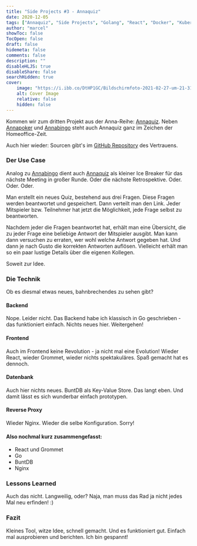 ```yaml
---
title: "Side Projects #3 - Annaquiz"
date: 2020-12-05
tags: ["Annaquiz", "Side Projects", "Golang", "React", "Docker", "Kubernetes"]
author: "marcel"
showToc: false
TocOpen: false
draft: false
hidemeta: false
comments: false
description: ""
disableHLJS: true
disableShare: false
searchHidden: true
cover:
    image: "https://i.ibb.co/DtHP1GC/Bildschirmfoto-2021-02-27-um-21-31-19.png"
    alt: Cover Image
    relative: false
    hidden: false
---
```


Kommen wir zum dritten Projekt aus der Anna-Reihe: [Annaquiz](https://annaquiz.de).
Neben [Annapoker](https://annapoker.de) und [Annabingo](https://annabingo.de) steht auch Annaquiz ganz im Zeichen der Homeoffice-Zeit.

Auch hier wieder: Sourcen gibt's im [GitHub Repository](https://github.com/mz47/annabingo) des Vertrauens.

### Der Use Case

Analog zu [Annabingo](https://annabingo.de) dient auch [Annaquiz](https://annaquiz.de) als kleiner Ice Breaker für das nächste Meeting in großer Runde.
Oder die nächste Retrospektive. Oder. Oder. Oder.

Man erstellt ein neues Quiz, bestehend aus drei Fragen. Diese Fragen werden beantwortet und gespeichert.
Dann verteilt man den Link. Jeder Mitspieler bzw. Teilnehmer hat jetzt die Möglichkeit, jede Frage selbst zu beantworten.

Nachdem jeder die Fragen beantwortet hat, erhält man eine Übersicht, die zu jeder Frage eine beliebige Antwort der
Mitspieler ausgibt. Man kann dann versuchen zu erraten, wer wohl welche Antwort gegeben hat. Und dann je nach Gusto
die korrekten Antworten auflösen. Vielleicht erhält man so ein paar lustige Details über die eigenen Kollegen.

Soweit zur Idee.

### Die Technik

Ob es diesmal etwas neues, bahnbrechendes zu sehen gibt?

#### Backend

Nope. Leider nicht. Das Backend habe ich klassisch in Go geschrieben - das funktioniert einfach. Nichts neues hier.
Weitergehen!

#### Frontend

Auch im Frontend keine Revolution - ja nicht mal eine Evolution! Wieder React, wieder Grommet, wieder nichts spektakuläres.
Spaß gemacht hat es dennoch.

#### Datenbank

Auch hier nichts neues. BuntDB als Key-Value Store. Das langt eben. Und damit lässt es sich wunderbar einfach prototypen.

#### Reverse Proxy

Wieder Nginx. Wieder die selbe Konfiguration. Sorry!

#### Also nochmal kurz zusammengefasst:

- React und Grommet
- Go
- BuntDB
- Nginx

### Lessons Learned

Auch das nicht. Langweilig, oder? Naja, man muss das Rad ja nicht jedes Mal neu erfinden! :)

### Fazit

Kleines Tool, witze Idee, schnell gemacht. Und es funktioniert gut. Einfach mal ausprobieren und berichten.
Ich bin gespannt!